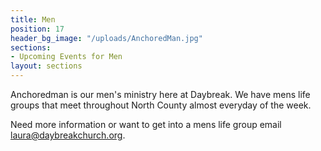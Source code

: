 ```yaml
---
title: Men
position: 17
header_bg_image: "/uploads/AnchoredMan.jpg"
sections:
- Upcoming Events for Men
layout: sections
---
```


Anchoredman is our men's ministry here at Daybreak. We have mens life groups that meet throughout North County almost everyday of the week. 

Need more information or want to get into a mens life group email [laura@daybreakchurch.org](laura@daybreakchurch.org).